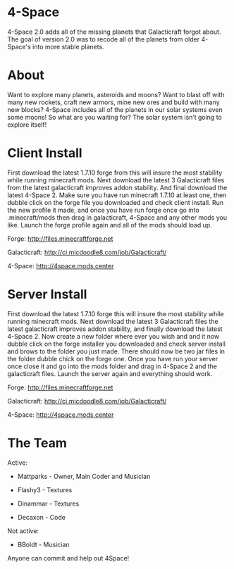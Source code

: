 4-Space
===========

4-Space 2.0 adds all of the missing planets that Galacticraft forgot about. The goal of version 2.0 was to recode all of the planets from older 4-Space's into more stable planets. 


About
===========
Want to explore many planets, asteroids and moons? Want to blast off with many new rockets, craft new armors, mine new ores and build with many new blocks? 4-Space includes all of the planets in our solar systems even some moons! So what are you waiting for? The solar system isn’t going to explore itself!


Client Install
===========
First download the latest 1.7.10 forge from this will insure the most stability while running minecraft mods. Next download the latest 3 Galacticraft files from the latest galacticraft improves addon stability. And final download the latest 4-Space 2. Make sure you have run minecraft 1.7.10 at least one, then dubble click on the forge file you downloaded and check client install. Run the new profile it made, and once you have run forge once go into .minecraft/mods then drag in galacticraft, 4-Space and any other mods you like. Launch the forge profile again and all of the mods should load up.

Forge: http://files.minecraftforge.net 

Galacticraft: http://ci.micdoodle8.com/job/Galacticraft/

4-Space: http://4space.mods.center


Server Install
===========
First download the latest 1.7.10 forge this will insure the most stability while running minecraft mods. Next download the latest 3 Galacticraft files the latest galacticraft improves addon stability, and finally download the latest 4-Space 2. Now create a new folder where ever you wish and and it now dubble click on the forge installer you downloaded and check server install and brows to the folder you just made. There should now be two jar files in the folder dubble chick on the forge one. Once you have run your server once close it and go into the mods folder and drag in 4-Space 2 and the galacticraft files. Launch the server again and everything should work.

Forge: http://files.minecraftforge.net 

Galacticraft: http://ci.micdoodle8.com/job/Galacticraft/

4-Space: http://4space.mods.center


The Team
===========
Active:
 * Mattparks - Owner, Main Coder and Musician

* Flashy3 - Textures

* Dinammar - Textures

* Decaxon - Code

Not active:
* BBoldt - Musician


Anyone can commit and help out 4Space!

